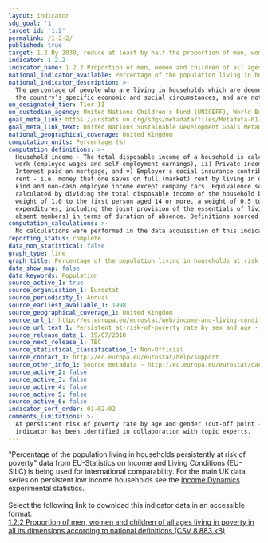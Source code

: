 ```yaml
---
layout: indicator
sdg_goal: '1'
target_id: '1.2'
permalink: /1-2-2/
published: true
target: 1.2 By 2030, reduce at least by half the proportion of men, women and children of all ages living in poverty in all its dimensions according to national definitions
indicator: 1.2.2
indicator_name: 1.2.2 Proportion of men, women and children of all ages living in poverty in all its dimensions according to national definitions
national_indicator_available: Percentage of the population living in households at risk of persistent poverty
national_indicator_description: >-
  The percentage of people who are living in households which are deemed at risk of poverty in the national context. Monitoring national poverty is important for country-specific development agendas. National poverty lines are used to make more accurate estimates of poverty consistent with
  the country’s specific economic and social circumstances, and are not intended for international comparisons of poverty rates.
un_designated_tier: Tier II
un_custodian_agency: United Nations Children's Fund (UNICEFF), World Bank (WB), United Nations Development Programme (UNDP)
goal_meta_link: https://unstats.un.org/sdgs/metadata/files/Metadata-01-02-02.pdf
goal_meta_link_text: United Nations Sustainable Development Goals Metadata (PDF 894 KB)
national_geographical_coverage: United Kingdom
computation_units: Percentage (%)
computation_definitions: >-
  Household income - The total disposable income of a household is calculated by adding together the personal income received by all of household members plus income received at household level. Missing income information is imputed.  Disposable household income includes i) All income from
  work (employee wages and self-employment earnings), ii) Private income from investment and property, iii) Transfers between households, iv) All social transfers received in cash including old-age pensions  Note - Some of the income components are mandatory only from 2007 - Imputed rent,
  Interest paid on mortgage, and v) Employer's social insurance contributions. From the 2007 year on, all countries have to supply gross income information. The current definition of total household disposable income used for the calculation of EU-SILC based indicators excludes i) Imputed
  rent - i.e. money that one saves on full (market) rent by living in one's own accommodation or in accommodation rented at a price that is lower than the market rent, and ii) Non monetary income components, in particular value of goods produced for own consumption, social transfers in
  kind and non-cash employee income except company cars. Equivalence scale - To take into account the impact of differences in household size and composition, the total disposable household income is "equivalised". The equivalised income attributed to each member of the household is
  calculated by dividing the total disposable income of the household by the equivalisation factor. Equivalisation factors can be determined in various ways. Eurostat applies an equivalisation factor calculated according to the OECD-modified scale first proposed in 1994 - which gives a
  weight of 1.0 to the first person aged 14 or more, a weight of 0.5 to other persons aged 14 or more and a weight of 0.3 to persons aged 0-13. Household - A 'private household' means "a person living alone or a group of people who live together in the same private dwelling and share
  expenditures, including the joint provision of the essentials of living". EU-SILC implementing regulation number 1983/2003 on updated definitions, defines households in terms of sharing household expenses and (for non-permanent members) in terms of duration of stay and (for temporarily
  absent members) in terms of duration of absence. Definitions sourced from “Income and Living Conditions” Metadata (Eurostat).
computation_calculations: >-
  No calculations were performed in the data acquisition of this indicator as appropriate data was readily available in the final format specified by this indicator. For insight into the details of potential calculations please refer to the original source metadata or source contact.
reporting_status: complete
data_non_statistical: false
graph_type: line
graph_title: Percentage of the population living in households at risk of persistent poverty
data_show_map: false
data_keywords: Population
source_active_1: true
source_organisation_1: Eurostat 
source_periodicity_1: Annual
source_earliest_available_1: 1998
source_geographical_coverage_1: United Kingdom
source_url_1: http://ec.europa.eu/eurostat/web/income-and-living-conditions/data/database 
source_url_text_1: Persistent at-risk-of-poverty rate by sex and age - EU-SILC survey (ilc_li21)
source_release_date_1: 19/07/2018
source_next_release_1: TBC
source_statistical_classification_1: Non-Official
source_contact_1: http://ec.europa.eu/eurostat/help/support
source_other_info_1: Source metadata - http://ec.europa.eu/eurostat/cache/metadata/en/ilc_esms.htm
source_active_2: false
source_active_3: false
source_active_4: false
source_active_5: false
source_active_6: false
indicator_sort_order: 01-02-02
comments_limitations: >-
  At persistent risk of poverty rate by age and gender (cut-off point - 60% of median equivalised income) This indicator is being used as an approximation of the UN SDG Indicator. Where possible, we will work to identify or develop UK data to meet the global indicator specification. This
  indicator has been identified in collaboration with topic experts.
---
```

"Percentage of the population living in households persistently at risk of poverty" data from EU-Statistics on Income and Living Conditions (EU-SILC) is being used for international comparability. For the main UK data series on persistent low income households see the [Income Dynamics](https://www.gov.uk/government/statistics/income-dynamics-experimental) experimental statistics.<br><br> Select the following link to download this indicator data in an accessible format:<br>[1.2.2 Proportion of men, women and children of all ages living in poverty in all its dimensions according to national definitions (CSV 8.883 kB)](https://sustainabledevelopment-uk.github.io/sdg-data/data/1-2-2.csv)